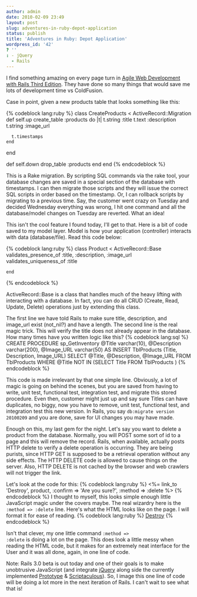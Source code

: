 ```yaml
---
author: admin
date: 2010-02-09 23:49
layout: post
slug: adventures-in-ruby-depot-application
status: publish
title: 'Adventures in Ruby: Depot Application'
wordpress_id: '42'
? ''
: - jQuery
  - Rails
---
```


I find something amazing on every page turn in <a href="http://www.pragprog.com/titles/rails3/agile-web-development-with-rails-third-edition">Agile Web Development with Rails Third Edition</a>.  They have done so many things that would save me lots of development time vs ColdFusion.

Case in point, given a new products table that looks something like this:

{% codeblock lang:ruby %}
class CreateProducts < ActiveRecord::Migration
  def self.up
    create_table :products do |t|
      t.string :title
      t.text :description
      t.string :image_url

      t.timestamps
    end
  end

  def self.down
    drop_table :products
  end
end
{% endcodeblock %}

This is a Rake migration.  By scripting SQL commands via the rake tool, your database changes are saved in a special section of the database with timestamps.  I can then migrate those scripts and they will issue the correct SQL scripts in order based on the timestamp.  Or, I can rollback scripts by migrating to a previous time.  Say, the customer went crazy on Tuesday and decided Wednesday everything was wrong, I hit one command and all the database/model changes on Tuesday are reverted.  What an idea!

This isn't the cool feature I found today, I'll get to that.  Here is a bit of code saved to my model layer.  Model is how your application (controller) interacts with data (database/file).  Read this code below:

{% codeblock lang:ruby %}
    class Product < ActiveRecord::Base
      validates_presence_of :title, :description, :image_url
      validates_uniqueness_of :title

    end
{% endcodeblock %}

ActiveRecord::Base is a class that handles much of the heavy lifting with interacting with a database.  In fact, you can do all CRUD (Create, Read, Update, Delete) operations just by extending this class.

The first line we have told Rails to make sure title, description, and image_url exist (not_nil?) and have a length.  The second line is the real magic trick.  This will verify the title does not already appear in the database.  How many times have you written logic like this?
{% codeblock lang:sql %}
CREATE PROCEDURE sp_GetInventory
@Title varchar(10),
@Description varchar(200),
@Image_URL varchar(50)
AS
  INSERT TblProducts
    (Title, Description, Image_URL)
    SELECT @Title, @Description, @Image_URL
    FROM TblProducts
    WHERE @Title NOT IN (SELECT Title FROM TblProducts )
{% endcodeblock %}

This code is made irrelevant by that one simple line.  Obviously, a lot of magic is going on behind the scenes, but you are saved from having to write, unit test, functional test, integration test, and migrate this stored procedure.  Even then, customer might just up and say sure Titles can have duplicates, no biggy, now you have to remove, unit test, functional test, and integration test this new version.  In Rails, you say <code>db:migrate version 20100209</code> and you are done, save for UI changes you may have made.

Enough on this, my last gem for the night.  Let's say you want to delete a product from the database.  Normally, you will POST some sort of id to a page and this will remove the record.  Rails, when available, actually posts HTTP delete to verify a delete operation is occurring.  They are being purists, since HTTP GET is supposed to be a retrieval operation without any side effects.  The HTTP DELETE code is allowed to cause things on the server.  Also, HTTP DELETE is not cached by the browser and web crawlers will not trigger the link.

Let's look at the code for this:
{% codeblock lang:ruby %}
<%= link_to 'Destroy', product,
        :confirm => 'Are you sure?',
        :method => :delete %>
{% endcodeblock %}
I thought to myself, this looks simple enough little JavaScript magic under the covers maybe.  The real wizardry here is the <code>:method => :delete</code> line.  Here's what the HTML looks like on the page.  I will format it for ease of reading.
{% codeblock lang:ruby %}
<a onclick="
if (confirm('Are you sure?')){
  var f = document.createElement('form');
  f.style.display = 'none';
  this.parentNode.appendChild(f);
  f.method = 'POST';
  f.action = this.href;
  var m = document.createElement('input');
  m.setAttribute('type', 'hidden');
  m.setAttribute('name', '_method');
  m.setAttribute('value', 'delete');
  f.appendChild(m);
  var s = document.createElement('input');
  s.setAttribute('type', 'hidden');
  s.setAttribute('name', 'authenticity_token');
  s.setAttribute('value', 'Q8fjLQXqfKaMSFr+tBki06LjojcBiPIwyN5CRigvnwk=');
  f.appendChild(s);
  f.submit(); };
  return false;"
href="/depot/products/2">Destroy</a>
{% endcodeblock %}

Isn't that clever, my one little command <code>:method => :delete</code> is doing a lot on the page.  This does look a little messy when reading the HTML code, but it makes for an extremely neat interface for the User and it was all done, again, in one line of code.


Note: Rails 3.0 beta is out today and one of their goals is to make unobtrusive JavaScript (and integrate <a href="http://jquery.com">jQuery</a> along side the currently implemented <a href="http://www.prototypejs.org/">Prototype</a> & <a href="http://script.aculo.us/">Scriptaculous</a>).  So, I image this one line of code will be doing a lot more in the next iteration of Rails.  I can't wait to see what that is!

